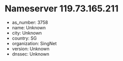 # Nameserver 119.73.165.211

* as_number: 3758
* name: Unknown
* city: Unknown
* country: SG
* organization: SingNet
* version: Unknown
* dnssec: Unknown
